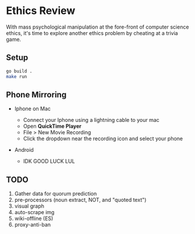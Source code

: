 # Ethics Review

With mass psychological manipulation at the fore-front of computer science ethics, it's time to explore another ethics problem by cheating at a trivia game.

## Setup

```bash
go build .
make run

```


## Phone Mirroring

+ Iphone on Mac
  - Connect your Iphone using a lightning cable to your mac
  - Open **QuickTime Player**
  - File > New Movie Recording
  - Click the dropdown near the recording icon and select your phone

+ Android
  - IDK GOOD LUCK LUL


## TODO
1. Gather data for quorum prediction
2. pre-processors (noun extract, NOT, and "quoted text")
3. visual graph
4. auto-scrape img
5. wiki-offline (ES)
6. proxy-anti-ban
